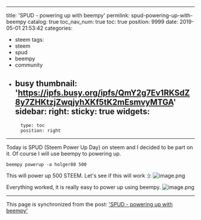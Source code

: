 
---
title: 'SPUD - powering up with beempy'
permlink: spud-powering-up-with-beempy
catalog: true
toc_nav_num: true
toc: true
position: 9999
date: 2019-05-01 21:53:42
categories:
- steem
tags:
- steem
- spud
- beempy
- community
- busy
thumbnail: 'https://ipfs.busy.org/ipfs/QmY2g7Ev1RKSdZ8y7ZHKtzjZwqjyhXKf5tK2mEsmvyMTGA'
sidebar:
    right:
        sticky: true
widgets:
    -
        type: toc
        position: right
---


Today is SPUD (Steem Power Up Day) on steem and I decided to be part on it. Of course I will use beempy to powering up.

```
beempy powerup -a holger80 500
```
This will power up 500 STEEM. Let's see if this will work :):
![image.png](https://ipfs.busy.org/ipfs/QmY2g7Ev1RKSdZ8y7ZHKtzjZwqjyhXKf5tK2mEsmvyMTGA)

Everything worked, it is really easy to power up using beempy.
![image.png](https://ipfs.busy.org/ipfs/QmYJAH1ddNrrbqBpiZZMmHC7kLQVR4fWFuZ12DfehLQaWL)


- - -

This page is synchronized from the post: ['SPUD - powering up with beempy'](https://steemit.com/@holger80/spud-powering-up-with-beempy)
